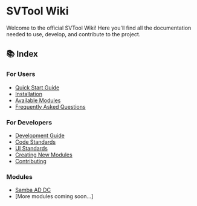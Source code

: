 # SVTool Wiki

Welcome to the official SVTool Wiki! Here you'll find all the documentation needed to use, develop, and contribute to the project.

## 📚 Index

### For Users
- [Quick Start Guide](./user-guide/QuickStart.md)
- [Installation](./user-guide/Installation.md)
- [Available Modules](./user-guide/Modules.md)
- [Frequently Asked Questions](./user-guide/FAQ.md)

### For Developers
- [Development Guide](./dev-guide/Development.md)
- [Code Standards](./dev-guide/CodeStandards.md)
- [UI Standards](./dev-guide/UIStandards.md)
- [Creating New Modules](./dev-guide/CreatingModules.md)
- [Contributing](./dev-guide/Contributing.md)

### Modules
- [Samba AD DC](./modules/SambaADDC.md)
- [More modules coming soon...]
